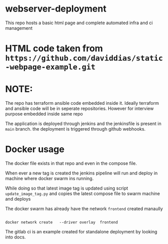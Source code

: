 # webserver-deployment

This repo hosts a basic html page and complete automated infra and ci management


# HTML code taken from `https://github.com/daviddias/static-webpage-example.git`


# NOTE:
The repo has terraform ansible code embedded inside it. Ideally terraform and ansible code will be in seperate repositories.
However for interview purpose embedded inside same repo


The application is deployed through jenkins and the jenkinsfile is present in `main` branch. the deployment is triggered through github webhooks.



# Docker usage

The docker file exists in that repo and even in the compose file.

When ever a new tag is created the jenkins pipeline will run and deploy in machine where docker swarm ins running.

While doing so that latest image tag is updated using script `update_image_tag.py` and copies the latest compose file to swarm machine and deploys

The docker swarm has already have the network `frontend` created manaully

```

docker network create   --driver overlay  frontend

```


The gitlab ci is an example created for standalone deployment by looking into docs.
